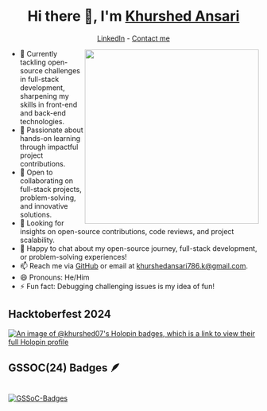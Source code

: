 <h1 align="center"> Hi there 👋, I'm <a href="https://www.linkedin.com/in/khurshed-ansari-615180229/">Khurshed Ansari</a> </h1>

<!--- Adding Header Elements -->
<p align="center">
  <a href="https://www.linkedin.com/in/khurshed-ansari-615180229/">LinkedIn</a> - 
  <a href="mailto:khurshedansari786.k@gmail.com">Contact me</a> 
</p>

<img src="https://raw.githubusercontent.com/sanjay-kv/sanjay-kv/main/Assets/illustration.png" min-width="300px" max-width="300px" width="350px" align="right">


- 🔭 Currently tackling open-source challenges in full-stack development, sharpening my skills in front-end and back-end technologies.
- 🌱 Passionate about hands-on learning through impactful project contributions.
- 👯 Open to collaborating on full-stack projects, problem-solving, and innovative solutions.
- 🤔 Looking for insights on open-source contributions, code reviews, and project scalability.
- 💬 Happy to chat about my open-source journey, full-stack development, or problem-solving experiences!
- 📫 Reach me via [GitHub](https://github.com/khurshed07) or email at [khurshedansari786.k@gmail.com](mailto:khurshedansari786.k@gmail.com).
- 😄 Pronouns: He/Him
- ⚡ Fun fact: Debugging challenging issues is my idea of fun!


## Hacktoberfest 2024
[![An image of @khurshed07's Holopin badges, which is a link to view their full Holopin profile](https://holopin.me/khurshed07)](https://holopin.io/@khurshed07)
## GSSOC(24) Badges 🪶
<div style='display:flex; align-items:center; gap: 10px;' align='center'>
<!-- <a href="https://github.com/khurshed07/khurshed07/blob/main/postman%20khurshed%20api.pdf">
<img src="Postman - Postman API Fundamentals Student Expert - 2024-10-23.png" width="100px" height="100px" />
</a>
<a href="https://github.com/khurshed07/khurshed07/blob/main/Share%20Badge.png">
<img src="https://raw.githubusercontent.com/GSSoC24/Postman-Challenge/main/docs/assets/1.png" width="100px" height="100px" />
</a>
 <a href ="https://github.com/khurshed07/khurshed07/blob/main/Share%20Badge%203.png"> 
   <img src="https://raw.githubusercontent.com/GSSoC24/Postman-Challenge/main/docs/assets/2.png" width="100px" height="100px" />
 </a>
 <a href ="https://github.com/khurshed07/khurshed07/blob/main/Share%20Badge%204.png">
 <img src="https://raw.githubusercontent.com/GSSoC24/Postman-Challenge/main/docs/assets/3.png" width="100px" height="100px" />
 </a>
  <a href="https://github.com/khurshed07/khurshed07/blob/main/Share%20Badge%205.png">
  <img src="https://raw.githubusercontent.com/GSSoC24/Postman-Challenge/main/docs/assets/4.png" width="100px" height="100px" />
  </a>
  <a href="https://github.com/khurshed07/khurshed07/blob/main/Share%20Badge%206.png">
  <img src="https://raw.githubusercontent.com/GSSoC24/Postman-Challenge/main/docs/assets/5.png" width="100px" height="100px" />
  </a> -->
  
  [![GSSoC-Badges](https://gssoc-dymanic-badges.vercel.app/api/khurshed07?year=2024Extd)](https://gssoc.girlscript.tech)
</div>
